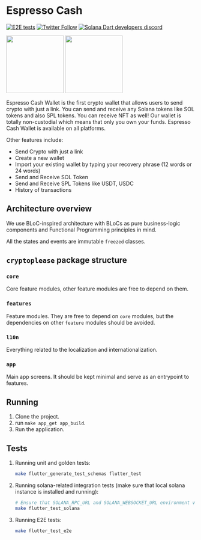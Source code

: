 # Espresso Cash

[![E2E tests](https://github.com/espresso-cash/espresso-cash-public/actions/workflows/e2e_tests.yml/badge.svg)](https://github.com/espresso-cash/espresso-cash-public/actions/workflows/e2e_tests.yml)
[![Twitter Follow](https://img.shields.io/twitter/follow/espresso_cash?style=social)](https://twitter.com/espresso_cash)
[![Solana Dart developers discord](https://img.shields.io/discord/943071824525262849?label=Solana+Dart+developers+discord)](https://discord.gg/wK6WX7974J)

[<img src="https://upload.wikimedia.org/wikipedia/commons/3/3c/Download_on_the_App_Store_Badge.svg" width="153">](https://apps.apple.com/us/app/crypto-please/id1559625715)
[<img src="https://upload.wikimedia.org/wikipedia/commons/7/78/Google_Play_Store_badge_EN.svg" width="153">](https://play.google.com/store/apps/details?id=com.pleasecrypto.flutter)

Espresso Cash Wallet is the first crypto wallet that allows users to send crypto with just a link. You can send and receive any Solana tokens like SOL tokens and also SPL tokens. You can receive NFT as well! Our wallet is totally non-custodial which means that only you own your funds. Espresso Cash Wallet is available on all platforms.

Other features include:

- Send Crypto with just a link
- Create a new wallet
- Import your existing wallet by typing your recovery phrase (12 words or 24 words)
- Send and Receive SOL Token
- Send and Receive SPL Tokens like USDT, USDC
- History of transactions

## Architecture overview

We use BLoC-inspired architecture with BLoCs as pure business-logic components and Functional Programming principles in mind.

All the states and events are immutable `freezed` classes.

## `cryptoplease` package structure

### `core`

Core feature modules, other feature modules are free to depend on them.

### `features`

Feature modules. They are free to depend on `core` modules, but the dependencies on other `feature` modules should be avoided.

### `l10n`

Everything related to the localization and internationalization.

### `app`

Main app screens. It should be kept minimal and serve as an entrypoint to features.

## Running

1. Clone the project.
2. run `make app_get app_build`.
3. Run the application.

## Tests

1. Running unit and golden tests:

   ```sh
   make flutter_generate_test_schemas flutter_test
   ```

2. Running solana-related integration tests (make sure that local solana instance is installed and running):

   ```sh
   # Ensure that SOLANA_RPC_URL and SOLANA_WEBSOCKET_URL environment variables are set
   make flutter_test_solana
   ```

3. Running E2E tests:

   ```sh
   make flutter_test_e2e
   ```
